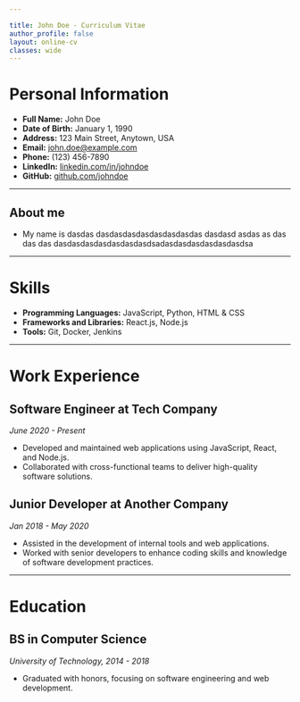 ```yaml
---

title: John Doe - Curriculum Vitae
author_profile: false
layout: online-cv
classes: wide
---
```


# Personal Information

- **Full Name:** John Doe
- **Date of Birth:** January 1, 1990
- **Address:** 123 Main Street, Anytown, USA
- **Email:** john.doe@example.com
- **Phone:** (123) 456-7890
- **LinkedIn:** [linkedin.com/in/johndoe](https://www.linkedin.com/in/johndoe)
- **GitHub:** [github.com/johndoe](https://github.com/johndoe)

---

## About me
- My name is dasdas dasdasdasdasdasdasdasdas dasdasd asdas as das das das dasdasdasdasdasdasdasdsadasdasdasdasdasdasdsa

---

# Skills

- **Programming Languages:** JavaScript, Python, HTML & CSS
- **Frameworks and Libraries:** React.js, Node.js
- **Tools:** Git, Docker, Jenkins

---

# Work Experience

## Software Engineer at Tech Company
*June 2020 - Present*

- Developed and maintained web applications using JavaScript, React, and Node.js.
- Collaborated with cross-functional teams to deliver high-quality software solutions.

## Junior Developer at Another Company
*Jan 2018 - May 2020*

- Assisted in the development of internal tools and web applications.
- Worked with senior developers to enhance coding skills and knowledge of software development practices.

---

# Education

## BS in Computer Science
*University of Technology, 2014 - 2018*

- Graduated with honors, focusing on software engineering and web development.
